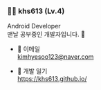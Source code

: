 ### 🙋‍♀️ khs613 (Lv.4)
Android Developer  
맨날 공부중인 개발자입니다. 🐶

- 📮 이메일  
kimhyesoo123@naver.com  

- 🎨 개발 일기  
https://khs613.github.io/  

